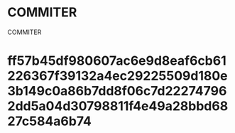 # COMMITER
COMMITER






# ff57b45df980607ac6e9d8eaf6cb61226367f39132a4ec29225509d180e3b149c0a86b7dd8f06c7d222747962dd5a04d30798811f4e49a28bbd6827c584a6b74
